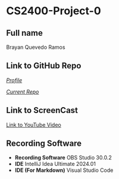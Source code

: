 # CS2400-Project-0

## Full name
Brayan Quevedo Ramos

## Link to GitHub Repo
[*Profile*](https://github.com/Brayan2134)

[*Current Repo*](https://github.com/Brayan2134/CS2400-Project-0)

## Link to ScreenCast
[Link to YouTube Video](https://youtu.be/whZn9zWO0FU)

## Recording Software
 - **Recording Software** OBS Studio 30.0.2
 - **IDE** IntelliJ Idea Ultimate 2024.01
 - **IDE (For Markdown)** Visual Studio Code
